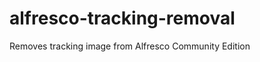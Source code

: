 alfresco-tracking-removal
=========================

Removes tracking image from Alfresco Community Edition
